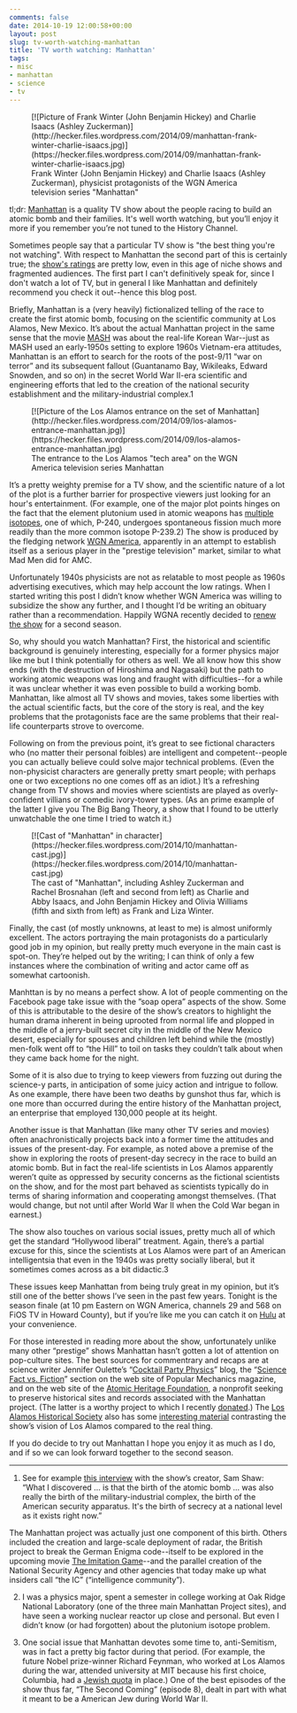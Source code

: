 ```yaml
---
comments: false
date: 2014-10-19 12:00:58+00:00
layout: post
slug: tv-worth-watching-manhattan
title: 'TV worth watching: Manhattan'
tags:
- misc
- manhattan
- science
- tv
---
```


<figure markdown="1">
[![Picture of Frank Winter (John Benjamin Hickey) and Charlie Isaacs (Ashley Zuckerman)](http://hecker.files.wordpress.com/2014/09/manhattan-frank-winter-charlie-isaacs.jpg)](https://hecker.files.wordpress.com/2014/09/manhattan-frank-winter-charlie-isaacs.jpg)
<figcaption>Frank Winter (John Benjamin Hickey) and Charlie Isaacs (Ashley Zuckerman), physicist protagonists of the WGN America television series "Manhattan"</figcaption>
</figure>



tl;dr: [Manhattan](http://wgnamerica.com/shows/manhattan) is a quality TV show about the people racing to build an atomic bomb and their families. It's well worth watching, but you’ll enjoy it more if you remember you’re not tuned to the History Channel.

Sometimes people say that a particular TV show is "the best thing you're not watching". With respect to Manhattan the second part of this is certainly true; the [show's ratings](http://tvseriesfinale.com/tv-show/manhattan-season-one-ratings-33487/) are pretty low, even in this age of niche shows and fragmented audiences. The first part I can't definitively speak for, since I don't watch a lot of TV, but in general I like Manhattan and definitely recommend you check it out--hence this blog post.

Briefly, Manhattan is a (very heavily) fictionalized telling of the race to create the first atomic bomb, focusing on the scientific community at Los Alamos, New Mexico. It’s about the actual Manhattan project in the same sense that the movie [MASH](http://en.wikipedia.org/wiki/MASH_(film)) was about the real-life Korean War--just as MASH used an early-1950s setting to explore 1960s Vietnam-era attitudes, Manhattan is an effort to search for the roots of the post-9/11 “war on terror” and its subsequent fallout (Guantanamo Bay, Wikileaks, Edward Snowden, and so on) in the secret World War II-era scientific and engineering efforts that led to the creation of the national security establishment and the military-industrial complex.1

<figure markdown="1">
[![Picture of the Los Alamos entrance on the set of Manhattan](http://hecker.files.wordpress.com/2014/09/los-alamos-entrance-manhattan.jpg)](https://hecker.files.wordpress.com/2014/09/los-alamos-entrance-manhattan.jpg)
<figcaption>The entrance to the Los Alamos "tech area" on the WGN America television series Manhattan</figcaption>
</figure>



It’s a pretty weighty premise for a TV show, and the scientific nature of a lot of the plot is a further barrier for prospective viewers just looking for an hour's entertainment. (For example, one of the major plot points hinges on the fact that the element plutonium used in atomic weapons has [multiple isotopes](http://en.wikipedia.org/wiki/Isotopes_of_plutonium), one of which, P-240, undergoes spontaneous fission much more readily than the more common isotope P-239.2) The show is produced by the fledging network [WGN America](http://wgnamerica.com/about), apparently in an attempt to establish itself as a serious player in the "prestige television" market, similar to what Mad Men did for AMC.

Unfortunately 1940s physicists are not as relatable to most people as 1960s advertising executives, which may help account the low ratings. When I started writing this post I didn’t know whether WGN America was willing to subsidize the show any further, and I thought I’d be writing an obituary rather than a recommendation. Happily WGNA recently decided to [renew the show](http://variety.com/2014/tv/news/wgn-america-renews-manhattan-for-season-2-1201329175/) for a second season.

So, why should you watch Manhattan? First, the historical and scientific background is genuinely interesting, especially for a former physics major like me but I think potentially for others as well. We all know how this show ends (with the destruction of Hiroshima and Nagasaki) but the path to working atomic weapons was long and fraught with difficulties--for a while it was unclear whether it was even possible to build a working bomb. Manhattan, like almost all TV shows and movies, takes some liberties with the actual scientific facts, but the core of the story is real, and the key problems that the protagonists face are the same problems that their real-life counterparts strove to overcome.

Following on from the previous point, it’s great to see fictional characters who (no matter their personal foibles) are intelligent and competent--people you can actually believe could solve major technical problems. (Even the non-physicist characters are generally pretty smart people; with perhaps one or two exceptions no one comes off as an idiot.) It’s a refreshing change from TV shows and movies where scientists are played as overly-confident villians or comedic ivory-tower types. (As an prime example of the latter I give you The Big Bang Theory, a show that I found to be utterly unwatchable the one time I tried to watch it.)

<figure markdown="1">
[![Cast of "Manhattan" in character](https://hecker.files.wordpress.com/2014/10/manhattan-cast.jpg)](https://hecker.files.wordpress.com/2014/10/manhattan-cast.jpg)
<figcaption>The cast of "Manhattan", including Ashley Zuckerman and Rachel Brosnahan (left and second from left) as Charlie and Abby Isaacs, and John Benjamin Hickey and Olivia Williams (fifth and sixth from left) as Frank and Liza Winter.  </figcaption>
</figure>



Finally, the cast (of mostly unknowns, at least to me) is almost uniformly excellent. The actors portraying the main protagonists do a particularly good job in my opinion, but really pretty much everyone in the main cast is spot-on. They’re helped out by the writing; I can think of only a few instances where the combination of writing and actor came off as somewhat cartoonish.

Manhttan is by no means a perfect show. A lot of people commenting on the Facebook page take issue with the ”soap opera” aspects of the show. Some of this is attributable to the desire of the show’s creators to highlight the human drama inherent in being uprooted from normal life and plopped in the middle of a jerry-built secret city in the middle of the New Mexico desert, especially for spouses and children left behind while the (mostly) men-folk went off to “the Hill” to toil on tasks they couldn’t talk about when they came back home for the night.

Some of it is also due to trying to keep viewers from fuzzing out during the science-y parts, in anticipation of some juicy action and intrigue to follow. As one example, there have been two deaths by gunshot thus far, which is one more than occurred during the entire history of the Manhattan project, an enterprise that employed 130,000 people at its height.

Another issue is that Manhattan (like many other TV series and movies) often anachronistically projects back into a former time the attitudes and issues of the present-day. For example, as noted above a premise of the show in exploring the roots of present-day secrecy in the race to build an atomic bomb. But in fact the real-life scientists in Los Alamos apparently weren’t quite as oppressed by security concerns as the fictional scientists on the show, and for the most part behaved as scientists typically do in terms of sharing information and cooperating amongst themselves. (That would change, but not until after World War II when the Cold War began in earnest.)

The show also touches on various social issues, pretty much all of which get the standard “Hollywood liberal” treatment. Again, there’s a partial excuse for this, since the scientists at Los Alamos were part of an American intelligentsia that even in the 1940s was pretty socially liberal, but it sometimes comes across as a bit didactic.3

These issues keep Manhattan from being truly great in my opinion, but it’s still one of the better shows I’ve seen in the past few years. Tonight is the season finale (at 10 pm Eastern on WGN America, channels 29 and 568 on FiOS TV in Howard County), but if you’re like me you can catch it on [Hulu](http://www.hulu.com/manhattan) at your convenience.

For those interested in reading more about the show, unfortunately unlike many other “prestige” shows Manhattan hasn’t gotten a lot of attention on pop-culture sites. The best sources for commentrary and recaps are at science writer Jennifer Oulette’s “[Cocktail Party Physics](http://blogs.scientificamerican.com/cocktail-party-physics/tag/manhattan/)” blog, the “[Science Fact vs. Fiction](http://www.popularmechanics.com/archive/technology/digital/fact-vs-fiction/)” section on the web site of Popular Mechanics magazine, and on the web site of the [Atomic Heritage Foundation](http://www.atomicheritage.org), a nonprofit seeking to preserve historical sites and records associated with the Manhattan project. (The latter is a worthy project to which I recently [donated](https://donatenow.networkforgood.org/AtomicHeritageFoundation).) The [Los Alamos Historical Society](http://www.losalamoshistory.org) also has some [interesting material](http://www.losalamoshistory.org/manhattan_discussion_intro.htm) contrasting the show’s vision of Los Alamos compared to the real thing.

If you do decide to try out Manhattan I hope you enjoy it as much as I do, and if so we can look forward together to the second season.



* * *



1. See for example [this interview](http://www.thewrap.com/manhattan-creator-on-doomsday-drama-americans-never-met-an-apocalypse-they-didnt-like/) with the show’s creator, Sam Shaw: “What I discovered … is that the birth of the atomic bomb … was also really the birth of the military-industrial complex, the birth of the American security apparatus. It's the birth of secrecy at a national level as it exists right now.”

The Manhattan project was actually just one component of this birth. Others included the creation and large-scale deployment of radar, the British project to break the German Enigma code--itself to be explored in the upcoming movie [The Imitation Game](http://en.wikipedia.org/wiki/The_Imitation_Game)--and the parallel creation of the National Security Agency and other agencies that today make up what insiders call “the IC” (“intelligence community”).

2. I was a physics major, spent a semester in college working at Oak Ridge National Laboratory (one of the three main Manhattan Project sites), and have seen a working nuclear reactor up close and personal. But even I didn’t know (or had forgotten) about the plutonium isotope problem.

3. One social issue that Manhattan devotes some time to, anti-Semitism, was in fact a pretty big factor during that period. (For example, the future Nobel prize-winner Richard Feynman, who worked at Los Alamos during the war, attended university at MIT because his first choice, Columbia, had a [Jewish quota](http://en.wikipedia.org/wiki/Jewish_quota) in place.) One of the best episodes of the show thus far, “The Second Coming” (episode 8), dealt in part with what it meant to be a American Jew during World War II.
